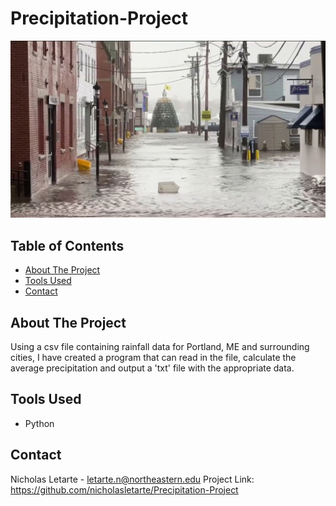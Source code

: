 # Precipitation-Project

![PortlandImage](Images/PortlandPrecip.png)

## Table of Contents
- [About The Project](#about-the-project)
- [Tools Used](#tools-used)
- [Contact](#Contact)

## About The Project
Using a csv file containing rainfall data for Portland, ME and surrounding cities, I have created 
a program that can read in the file, calculate the average precipitation and output a 
'txt' file with the appropriate data.

## Tools Used
- Python

## Contact
Nicholas Letarte - letarte.n@northeastern.edu
Project Link: https://github.com/nicholasletarte/Precipitation-Project
